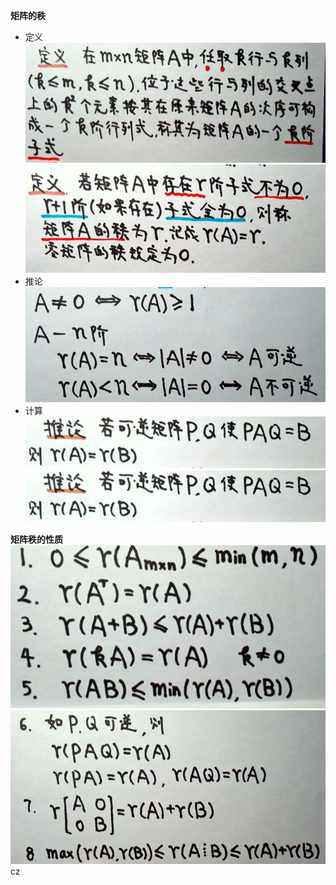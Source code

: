 **矩阵的秩**  
- 定义 
![](../picture/矩阵秩的定义1.png)
![](../picture/矩阵秩的定义2.png)  
- 推论
![](../picture/矩阵秩的推论.png)
- 计算  
![](../picture/矩阵秩的计算1.png)
![](../picture/矩阵秩的计算1.png)  


**矩阵秩的性质**  
![](../picture/矩阵秩的性质1.png)
![](../picture/矩阵秩的性质2.png)   cz